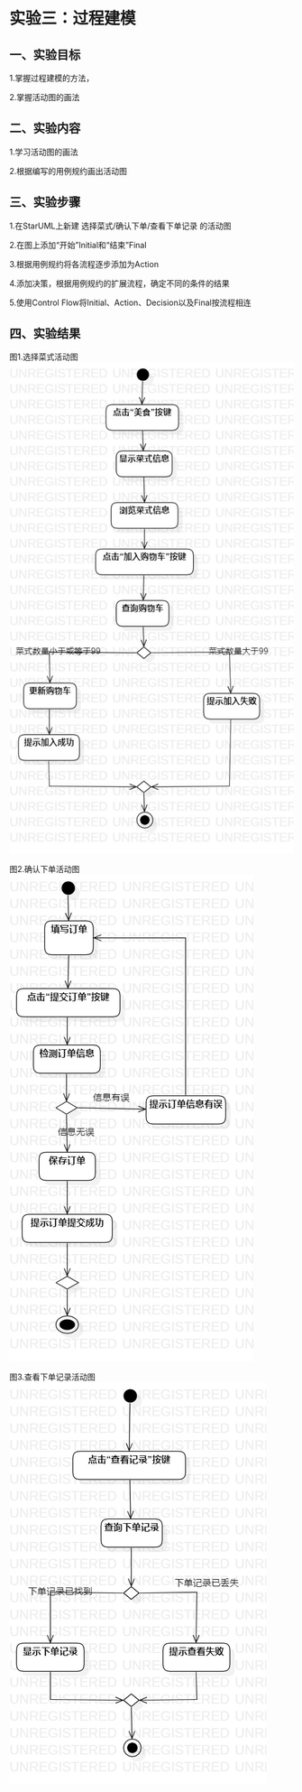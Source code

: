 # 实验三：过程建模

## 一、实验目标

1.掌握过程建模的方法，

2.掌握活动图的画法

## 二、实验内容

1.学习活动图的画法

2.根据编写的用例规约画出活动图

## 三、实验步骤

1.在StarUML上新建 选择菜式/确认下单/查看下单记录 的活动图

2.在图上添加“开始”Initial和“结束”Final

3.根据用例规约将各流程逐步添加为Action

4.添加决策，根据用例规约的扩展流程，确定不同的条件的结果

5.使用Control Flow将Initial、Action、Decision以及Final按流程相连

## 四、实验结果
图1.选择菜式活动图
![选择菜式活动图](./model31.jpg)

图2.确认下单活动图
![确认下单活动图](./model32.jpg)

图3.查看下单记录活动图
![查看下单记录活动图](./model33.jpg)


